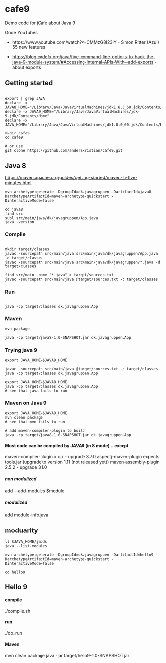 # cafe9
Demo code for jCafe about Java 9



Gode YouTubes

* https://www.youtube.com/watch?v=CMMzG8I23lY - Simon Ritter (Azul) 55 new features

* https://blog.codefx.org/java/five-command-line-options-to-hack-the-java-9-module-system/#Accessing-Internal-APIs-With--add-exports - about exports



## Getting started
```

export | grep JAVA
declare -x JAVA8_HOME="/Library/Java/JavaVirtualMachines/jdk1.8.0_60.jdk/Contents/Home"
declare -x JAVA9_HOME="/Library/Java/JavaVirtualMachines/jdk-9.jdk/Contents/Home"
declare -x JAVA_HOME="/Library/Java/JavaVirtualMachines/jdk1.8.0_60.jdk/Contents/Home"

mkdir cafe9
cd cafe9

# or use
git clone https://github.com/anderskristian/cafe9.git

```

## Java 8

https://maven.apache.org/guides/getting-started/maven-in-five-minutes.html


```
mvn archetype:generate -DgroupId=dk.javagruppen -DartifactId=java8 -DarchetypeArtifactId=maven-archetype-quickstart -DinteractiveMode=false

cd java8
find src
subl src/main/java/dk/javagruppen/App.java
java -version

```
### Compile
```

mkdir target/classes
javac -sourcepath src/main/java src/main/java/dk/javagruppen/App.java -d target/classes
javac -sourcepath src/main/java src/main/java/dk/javagruppen/*.java -d target/classes

find src/main -name "*.java" > target/sources.txt
javac -sourcepath src/main/java @target/sources.txt -d target/classes

```
### Run

```

java -cp target/classes dk.javagruppen.App

```

### Maven

```
mvn package

java -cp target/java8-1.0-SNAPSHOT.jar dk.javagruppen.App
```

### Trying java 9

```
export JAVA_HOME=$JAVA9_HOME

javac -sourcepath src/main/java @target/sources.txt -d target/classes
java -cp target/classes dk.javagruppen.App

export JAVA_HOME=$JAVA8_HOME
java -cp target/classes dk.javagruppen.App
# see that java fails to run

```


### Maven on Java 9

```
export JAVA_HOME=$JAVA9_HOME
mvn clean package
# see that mvn fails to run

# add maven-compiler-plugin to build
java -cp target/java8-1.0-SNAPSHOT.jar dk.javagruppen.App

```



#### Most code can be compiled by JAVA9 (in 8 mode) .. except
maven-compiler-plugin x.x.x - upgrade 3.7.0
aspectj-maven-plugin expects tools.jar (upgrade to version 1.11 (not released yet))
maven-assembly-plugin 2.5.2 - upgrade 3.1.0


##### non modulized
 add --add-modules $module


##### modulized 
 
 add module-info.java




## moduarity

```
ll $JAVA_HOME/jmods
java --list-modules

mvn archetype:generate -DgroupId=dk.javagruppen -DartifactId=hello9 -DarchetypeArtifactId=maven-archetype-quickstart -DinteractiveMode=false

cd hello9

```
## Hello 9


#### compile
./compile.sh

#### run 
./do_run

#### Maven
mvn clean package
java -jar target/hello9-1.0-SNAPSHOT.jar

